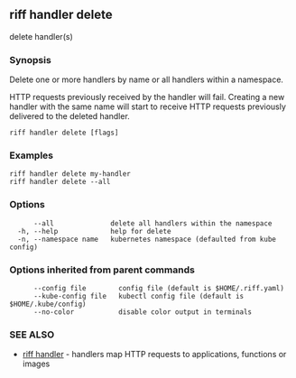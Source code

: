## riff handler delete

delete handler(s)

### Synopsis

Delete one or more handlers by name or all handlers within a namespace.

HTTP requests previously received by the handler will fail. Creating a new
handler with the same name will start to receive HTTP requests previously
delivered to the deleted handler.

```
riff handler delete [flags]
```

### Examples

```
riff handler delete my-handler
riff handler delete --all 
```

### Options

```
      --all              delete all handlers within the namespace
  -h, --help             help for delete
  -n, --namespace name   kubernetes namespace (defaulted from kube config)
```

### Options inherited from parent commands

```
      --config file        config file (default is $HOME/.riff.yaml)
      --kube-config file   kubectl config file (default is $HOME/.kube/config)
      --no-color           disable color output in terminals
```

### SEE ALSO

* [riff handler](riff_handler.md)	 - handlers map HTTP requests to applications, functions or images

